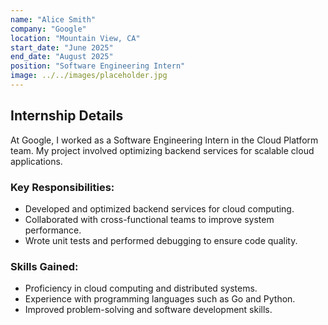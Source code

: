 ```yaml
---
name: "Alice Smith"
company: "Google"
location: "Mountain View, CA"
start_date: "June 2025"
end_date: "August 2025"
position: "Software Engineering Intern"
image: ../../images/placeholder.jpg
---
```


## Internship Details

At Google, I worked as a Software Engineering Intern in the Cloud Platform team. My project involved optimizing backend services for scalable cloud applications.

### Key Responsibilities:
- Developed and optimized backend services for cloud computing.
- Collaborated with cross-functional teams to improve system performance.
- Wrote unit tests and performed debugging to ensure code quality.

### Skills Gained:
- Proficiency in cloud computing and distributed systems.
- Experience with programming languages such as Go and Python.
- Improved problem-solving and software development skills.
